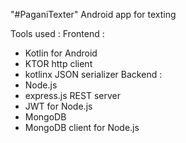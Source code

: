 "#PaganiTexter" 
Android app for texting

Tools used :
  Frontend :
  - Kotlin for Android
  - KTOR http client
  - kotlinx JSON serializer
  Backend :
  - Node.js
  - express.js REST server
  - JWT for Node.js
  - MongoDB
  - MongoDB client for Node.js
